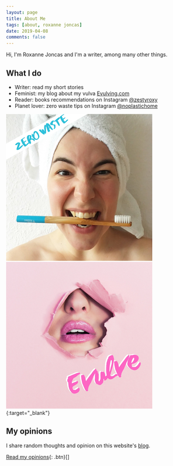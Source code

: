 ```yaml
---
layout: page
title: About Me
tags: [about, roxanne joncas]
date: 2019-04-08
comments: false
---
```


Hi, I'm Roxanne Joncas and I'm a writer, among many other things.

## What I do
* Writer: read my short stories
* Feminist: my blog about my vulva <a href="https://www.instagram.com/evulving/">Evulving.com</a>
* Reader: books recommendations on Instagram <a href="https://www.instagram.com/zestyroxy/">@zestyroxy</a>
* Planet lover: zero waste tips on Instagram <a href="https://www.instagram.com/noplastichome/">@noplastichome</a>

<a target="_blank" href="https://www.instagram.com/noplastichome/"><img src="/assets/img/zerowaste-square.jpg"></a> [![Evulving website](/assets/img/evulve-square.jpg)](https://www.evulving.com/){:target="_blank"}

## My opinions

I share random thoughts and opinion on this website's [blog](https://roxannejoncas.com/posts/).

[Read my opinions](https://roxannejoncas.com/posts/){: .btn}[]
